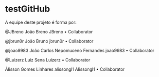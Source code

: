 # testGitHub

A equipe deste projeto é forma por:

@JBreno
João Breno
JBreno • Collaborator
 
@jbrun0r
João Bruno
jbrun0r • Collaborator
 
@joao9983
João Carlos Nepomuceno Fernandes
joao9983 • Collaborator
 
@Luizerz
Luiz Sena
Luizerz • Collaborator

Álisson Gomes Linhares
alissongl1
Alissongl1 • Collaborator